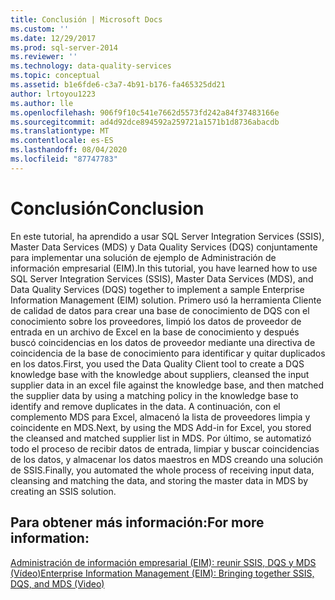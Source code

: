 ```yaml
---
title: Conclusión | Microsoft Docs
ms.custom: ''
ms.date: 12/29/2017
ms.prod: sql-server-2014
ms.reviewer: ''
ms.technology: data-quality-services
ms.topic: conceptual
ms.assetid: b1e6fde6-c3a7-4b91-b176-fa465325dd21
author: lrtoyou1223
ms.author: lle
ms.openlocfilehash: 906f9f10c541e7662d5573fd242a84f37483166e
ms.sourcegitcommit: ad4d92dce894592a259721a1571b1d8736abacdb
ms.translationtype: MT
ms.contentlocale: es-ES
ms.lasthandoff: 08/04/2020
ms.locfileid: "87747783"
---
```

# <a name="conclusion"></a><span data-ttu-id="36950-102">Conclusión</span><span class="sxs-lookup"><span data-stu-id="36950-102">Conclusion</span></span>
  <span data-ttu-id="36950-103">En este tutorial, ha aprendido a usar SQL Server Integration Services (SSIS), Master Data Services (MDS) y Data Quality Services (DQS) conjuntamente para implementar una solución de ejemplo de Administración de información empresarial (EIM).</span><span class="sxs-lookup"><span data-stu-id="36950-103">In this tutorial, you have learned how to use SQL Server Integration Services (SSIS), Master Data Services (MDS), and Data Quality Services (DQS) together to implement a sample Enterprise Information Management (EIM) solution.</span></span> <span data-ttu-id="36950-104">Primero usó la herramienta Cliente de calidad de datos para crear una base de conocimiento de DQS con el conocimiento sobre los proveedores, limpió los datos de proveedor de entrada en un archivo de Excel en la base de conocimiento y después buscó coincidencias en los datos de proveedor mediante una directiva de coincidencia de la base de conocimiento para identificar y quitar duplicados en los datos.</span><span class="sxs-lookup"><span data-stu-id="36950-104">First, you used the Data Quality Client tool to create a DQS knowledge base with the knowledge about suppliers, cleansed the input supplier data in an excel file against the knowledge base, and then matched the supplier data by using a matching policy in the knowledge base to identify and remove duplicates in the data.</span></span> <span data-ttu-id="36950-105">A continuación, con el complemento MDS para Excel, almacenó la lista de proveedores limpia y coincidente en MDS.</span><span class="sxs-lookup"><span data-stu-id="36950-105">Next, by using the MDS Add-in for Excel, you stored the cleansed and matched supplier list in MDS.</span></span> <span data-ttu-id="36950-106">Por último, se automatizó todo el proceso de recibir datos de entrada, limpiar y buscar coincidencias de los datos, y almacenar los datos maestros en MDS creando una solución de SSIS.</span><span class="sxs-lookup"><span data-stu-id="36950-106">Finally, you automated the whole process of receiving input data, cleansing and matching the data, and storing the master data in MDS by creating an SSIS solution.</span></span>  
  
## <a name="for-more-information"></a><span data-ttu-id="36950-107">Para obtener más información:</span><span class="sxs-lookup"><span data-stu-id="36950-107">For more information:</span></span>  
  
 [<span data-ttu-id="36950-108">Administración de información empresarial (EIM): reunir SSIS, DQS y MDS (Vídeo)</span><span class="sxs-lookup"><span data-stu-id="36950-108">Enterprise Information Management (EIM): Bringing together SSIS, DQS, and MDS (Video)</span></span>](https://go.microsoft.com/fwlink/?LinkId=258672)  
  
  
